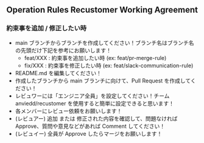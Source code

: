 ## Operation Rules Recustomer Working Agreement

### 約束事を追加 / 修正したい時

- main ブランチからブランチを作成してください！ブランチ名はブランチ名の先頭だけ下記を参考にお願いします！
  - feat/XXX : 約束事を追加したい時 (ex: feat/pr-merge-rule)
  - fix/XXX : 約束事を修正したい時 (ex: feat/slack-communication-rule)
- README.md を編集してください！
- 作成したブランチから main ブランチに向けて、Pull Request を作成してください！
- レビュワーには「エンジニア全員」を設定してください！チーム anviedd/recustomer を使用すると簡単に設定できると思います！
- 各メンバーにレビュー依頼をお願いします！
- (レビュアー) 追加 または 修正された内容を確認して、問題なければ Approve、質問や意見などがあれば Comment してください！
- (レビュイー) 全員が Approve したらマージをお願いします！
